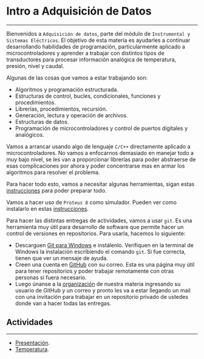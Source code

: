 # Intro a Adquisición de Datos
---
Bienvenidos a `Adquisición de datos`, parte del módulo de `Instrumental y Sistemas Eléctricos`. El objetivo de esta materia es ayudarles a continuar desarrollando habilidades de programación, particularmente aplicado a microcontroladores y aprender a trabajar con distintos tipos de transductores para procesar información analógica de temperatura, presión, nivel y caudal. 

Algunas de las cosas que vamos a estar trabajando son:

- Algoritmos y programación estructurada.
- Estructuras de control, bucles, condicionales, funciones y procedimientos.
- Librerías, procedimientos, recursión.
- Generación, lectura y operación de archivos.
- Estructuras de datos.
- Programación de microcontroladores y control de puertos digitales y analógicos.

Vamos a arrancar usando algo de lenguaje `C/C++` directamente aplicado a microcontroladores. No vamos a enfocarnos demasiado en manejar todo a muy bajo nivel, se les van a proporcionar librerías para poder abstraerse de esas complicaciones por ahora y poder concentrarse mas en armar los algoritmos para resolver el problema.

Para hacer todo esto, vamos a necesitar algunas herramientas, sigan estas [instrucciones](../guides/vscode-avr/) para poder preparar todo.

Vamos a hacer uso de `Proteus 8` como simulador. Pueden ver como instalarlo en estas [instrucciones](../guides/proteus8/).

Para hacer las distintas entregas de actividades, vamos a usar `git`. Es una herramienta muy útil para desarrollo de software que permite hacer un control de versiones en repositorios. Para usarla, hacemos lo siguiente:

- Descarguen [Git para Windows](https://git-scm.com/download/win) e instálenlo. Verifiquen en la terminal de Windows la instalación escribiendo el comando `git`. Si fue correcta, tienen que ver un mensaje de ayuda.
- Creen una cuenta en [GitHub](https://github.com/) con su correo. Esta es una página muy útil para tener repositorios y poder trabajar remotamente con otras personas si fuera necesario.  
- Luego únanse a la [organización](https://docs.google.com/forms/d/e/1FAIpQLSe2m_H-AmedQ_1u3ikfkPpQdamA2jGEHe3EnPI63YXIZo1Jvw/viewform) de nuestra materia ingresando su usuario de GitHub y un correo y pronto les va a estar llegando un mail con una invitación para trabajar en un repositorio privado de ustedes donde van a hacer todas las entregas.

## Actividades
---
- [Presentación](pset0/).
- [Temperatura](pset1/).